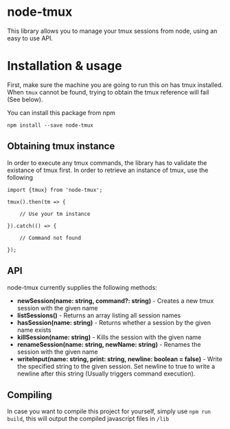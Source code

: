 # node-tmux

This library allows you to manage your tmux sessions from node, using an easy to use API. 

# Installation & usage

First, make sure the machine you are going to run this on has tmux installed. When `tmux` cannot be found, trying to obtain the tmux reference will fail (See below).

You can install this package from npm
```
npm install --save node-tmux
```

## Obtaining tmux instance

In order to execute any tmux commands, the library has to validate the existance of tmux first. In order to retrieve an instance of tmux, use the following

```
import {tmux} from 'node-tmux';

tmux().then(tm => {

	// Use your tm instance

}).catch(() => {

	// Command not found

});
```

## API

node-tmux currently supplies the following methods:

- **newSession(name: string, command?: string)** - Creates a new tmux session with the given name
- **listSessions()** - Returns an array listing all session names
- **hasSession(name: string)** - Returns whether a session by the given name exists
- **killSession(name: string)** - Kills the session with the given name
- **renameSession(name: string, newName: string)** - Renames the session with the given name
- **writeInput(name: string, print: string, newline: boolean = false)** - Write the specified string to the given session. Set newline to true to write a newline after this string (Usually triggers command execution).

## Compiling

In case you want to compile this project for yourself, simply use `npm run build`, this will output the compiled javascript files in `/lib`